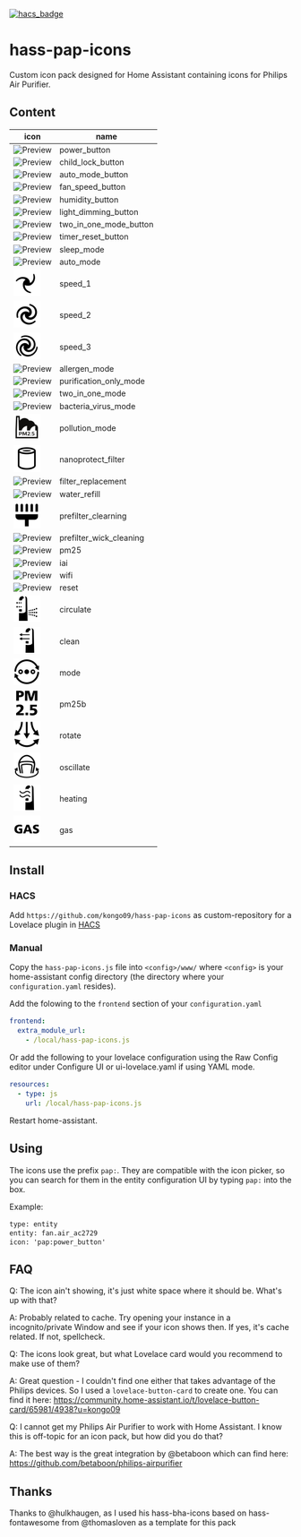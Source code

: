 [![hacs_badge](https://img.shields.io/badge/HACS-Custom-orange.svg)](https://github.com/custom-components/hacs)

# hass-pap-icons

Custom icon pack designed for Home Assistant containing icons for Philips Air Purifier.

## Content

| icon                                | name               |
|-------------------------------------|--------------------|
| ![Preview](./svg/power_button.svg)  | power_button       |
| ![Preview](./svg/child_lock_button.svg) | child_lock_button |
| ![Preview](./svg/auto_mode_button.svg) | auto_mode_button |
| ![Preview](./svg/fan_speed_button.svg) | fan_speed_button |
| ![Preview](./svg/humidity_button.svg)  |humidity_button |
| ![Preview](./svg/light_dimming_button.svg) | light_dimming_button |
| ![Preview](./svg/two_in_one_mode_button.svg) | two_in_one_mode_button |
| ![Preview](./svg/timer_reset_button.svg) | timer_reset_button |
| ![Preview](./svg/sleep_mode.svg) | sleep_mode |
| ![Preview](./svg/auto_mode.svg)  | auto_mode |
| ![Preview](./svg/speed_1.svg)    | speed_1 |
| ![Preview](./svg/speed_2.svg)    | speed_2 |
| ![Preview](./svg/speed_3.svg)    | speed_3 |
| ![Preview](./svg/allergen_mode.svg) | allergen_mode |
| ![Preview](./svg/purification_only_mode.svg) | purification_only_mode |
| ![Preview](./svg/two_in_one_mode.svg) | two_in_one_mode |
| ![Preview](./svg/bacteria_virus_mode.svg) | bacteria_virus_mode |
| ![Preview](./svg/pollution_mode.svg)      | pollution_mode |
| ![Preview](./svg/nanoprotect_filter.svg)  | nanoprotect_filter |
| ![Preview](./svg/filter_replacement.svg)  | filter_replacement |
| ![Preview](./svg/water_refill.svg)        | water_refill |
| ![Preview](./svg/prefilter_cleaning.svg)  | prefilter_clearning |
| ![Preview](./svg/prefilter_wick_cleaning.svg) | prefilter_wick_cleaning |
| ![Preview](./svg/pm25.svg) | pm25 |
| ![Preview](./svg/iai.svg)  | iai |
| ![Preview](./svg/wifi.svg) | wifi |
| ![Preview](./svg/reset.svg) | reset |
| ![Preview](./svg/circulate.svg) | circulate |
| ![Preview](./svg/clean.svg) | clean |
| ![Preview](./svg/mode.svg) | mode |
| ![Preview](./svg/pm25b.svg) | pm25b |
| ![Preview](./svg/rotate.svg) | rotate |
| ![Preview](./svg/oscillate.svg) | oscillate |
| ![Preview](./svg/heating.svg)   | heating |
| ![Preview](./svg/gas.svg)       |gas |


## Install

### HACS
Add `https://github.com/kongo09/hass-pap-icons` as custom-repository for a Lovelace plugin in [HACS](https://hacs.xyz/docs/faq/custom_repositories/)

### Manual
Copy the `hass-pap-icons.js` file into `<config>/www/` where `<config>` is your home-assistant config directory (the directory where your `configuration.yaml` resides).

Add the folowing to the `frontend` section of your `configuration.yaml`

```yaml
frontend:
  extra_module_url:
    - /local/hass-pap-icons.js
```

Or add the following to your lovelace configuration using the Raw Config editor under Configure UI or ui-lovelace.yaml if using YAML mode.

```yaml
resources:
  - type: js
    url: /local/hass-pap-icons.js
```

Restart home-assistant.

## Using
The icons use the prefix `pap:`. They are compatible with the icon picker, so you can search for them in the entity configuration UI by typing `pap:` into the box.

Example:

```
type: entity
entity: fan.air_ac2729
icon: 'pap:power_button'
```

## FAQ
Q: The icon ain't showing, it's just white space where it should be. What's up with that?

A: Probably related to cache. Try opening your instance in a incognito/private Window and see if your icon shows then. If yes, it's cache related. If not, spellcheck.

Q: The icons look great, but what Lovelace card would you recommend to make use of them?

A: Great question - I couldn't find one either that takes advantage of the Philips devices. So I used a `lovelace-button-card` to create one. You can find it here: https://community.home-assistant.io/t/lovelace-button-card/65981/4938?u=kongo09

Q: I cannot get my Philips Air Purifier to work with Home Assistant. I know this is off-topic for an icon pack, but how did you do that?

A: The best way is the great integration by @betaboon which can find here: https://github.com/betaboon/philips-airpurifier

## Thanks
Thanks to @hulkhaugen, as I used his hass-bha-icons based on hass-fontawesome from @thomasloven as a template for this pack
